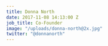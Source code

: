 ```yaml
---
title: Donna North
date: 2017-11-08 14:13:00 Z
job_title: Co-Founder
image: "/uploads/donna-north@2x.jpg"
twitter: "@donnanorth"
---
```


